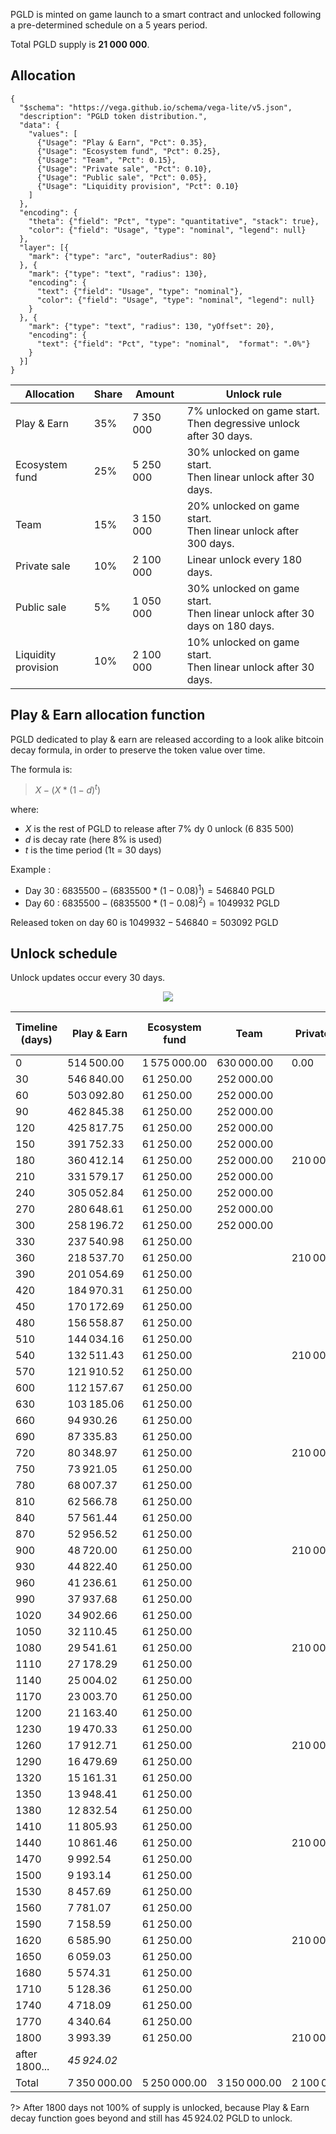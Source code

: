 PGLD is minted on game launch to a smart contract and unlocked following a pre-determined schedule on a 5 years period.

Total PGLD supply is **21 000 000**.

## Allocation

```vegalite
{
  "$schema": "https://vega.github.io/schema/vega-lite/v5.json",
  "description": "PGLD token distribution.",
  "data": {
    "values": [
      {"Usage": "Play & Earn", "Pct": 0.35},
      {"Usage": "Ecosystem fund", "Pct": 0.25},
      {"Usage": "Team", "Pct": 0.15},
      {"Usage": "Private sale", "Pct": 0.10},
      {"Usage": "Public sale", "Pct": 0.05},
      {"Usage": "Liquidity provision", "Pct": 0.10}
    ]
  },
  "encoding": {
    "theta": {"field": "Pct", "type": "quantitative", "stack": true},
    "color": {"field": "Usage", "type": "nominal", "legend": null}
  },
  "layer": [{
    "mark": {"type": "arc", "outerRadius": 80}
  }, {
    "mark": {"type": "text", "radius": 130},
    "encoding": {
      "text": {"field": "Usage", "type": "nominal"},
      "color": {"field": "Usage", "type": "nominal", "legend": null}
    }
  }, {
    "mark": {"type": "text", "radius": 130, "yOffset": 20},
    "encoding": {
      "text": {"field": "Pct", "type": "nominal",  "format": ".0%"}
    }
  }]
}
```

| Allocation          	| Share 	| Amount    	| Unlock rule    	|
|---------------------	|-------	|-----------	|-----	|
| Play & Earn         	| 35%   	| 7 350 000 	| 7% unlocked on game start.<br/>Then degressive unlock after 30 days. 	|
| Ecosystem fund      	| 25%   	| 5 250 000 	| 30% unlocked on game start.<br/>Then linear unlock after 30 days. 	|
| Team                	| 15%   	| 3 150 000 	| 20% unlocked on game start.<br/>Then linear unlock after 300 days. 	|
| Private sale        	| 10%   	| 2 100 000 	| Linear unlock every 180 days. 	|
| Public sale         	| 5%    	| 1 050 000 	| 30% unlocked on game start.<br/>Then linear unlock after 30 days on 180 days. 	|
| Liquidity provision 	| 10%   	| 2 100 000 	| 10% unlocked on game start.<br/>Then linear unlock after 30 days. 	|


## Play & Earn allocation function

PGLD dedicated to play & earn are released according to a look alike bitcoin decay formula, in order to preserve the token value over time.

The formula is:

> $X - (X * (1 - d)^t)$

where:
- $X$ is the rest of PGLD to release after 7% dy 0 unlock (6 835 500)
- $d$ is decay rate (here 8% is used)
- $t$ is the time period (1t = 30 days)

Example :
- Day 30 : $6 835 500 - (6 835 500 * (1 - 0.08)^1) = 546 840$ PGLD
- Day 60 : $6 835 500 - (6 835 500 * (1 - 0.08)^2) = 1 049 932$ PGLD

Released token on day 60 is $1 049 932 - 546 840 = 503 092$ PGLD

## Unlock schedule

Unlock updates occur every 30 days.

<p align="center">
  <img src="./img/tokenomics_schedule_graph.png">
</p>

| Timeline (days) 	| Play & Earn  	| Ecosystem fund 	| Team         	| Private sale 	| Public sale  	| Liquidity provision 	| Total max ciculating supply 	| Max circulating supply % 	|
|-----------------	|--------------	|----------------	|--------------	|--------------	|--------------	|---------------------	|-----------------------------	|--------------------------	|
| 0               	| 514 500.00   	| 1 575 000.00   	| 630 000.00   	| 0.00         	| 315 000.00   	| 210 000.00          	| 3 244 500.00                	| 15.45%                   	|
| 30              	| 546 840.00   	| 61 250.00      	| 252 000.00   	|              	| 122 500.00   	| 31 500.00           	| 4 258 590.00                	| 20.28%                   	|
| 60              	| 503 092.80   	| 61 250.00      	| 252 000.00   	|              	| 122 500.00   	| 31 500.00           	| 5 228 932.80                	| 24.90%                   	|
| 90              	| 462 845.38   	| 61 250.00      	| 252 000.00   	|              	| 122 500.00   	| 31 500.00           	| 6 159 028.18                	| 29.33%                   	|
| 120             	| 425 817.75   	| 61 250.00      	| 252 000.00   	|              	| 122 500.00   	| 31 500.00           	| 7 052 095.92                	| 33.58%                   	|
| 150             	| 391 752.33   	| 61 250.00      	| 252 000.00   	|              	| 122 500.00   	| 31 500.00           	| 7 911 098.25                	| 37.67%                   	|
| 180             	| 360 412.14   	| 61 250.00      	| 252 000.00   	| 210 000.00   	| 122 500.00   	| 31 500.00           	| 8 948 760.39                	| 42.61%                   	|
| 210             	| 331 579.17   	| 61 250.00      	| 252 000.00   	|              	|              	| 31 500.00           	| 9 625 089.56                	| 45.83%                   	|
| 240             	| 305 052.84   	| 61 250.00      	| 252 000.00   	|              	|              	| 31 500.00           	| 10 274 892.39               	| 48.93%                   	|
| 270             	| 280 648.61   	| 61 250.00      	| 252 000.00   	|              	|              	| 31 500.00           	| 10 900 291.00               	| 51.91%                   	|
| 300             	| 258 196.72   	| 61 250.00      	| 252 000.00   	|              	|              	| 31 500.00           	| 11 503 237.72               	| 54.78%                   	|
| 330             	| 237 540.98   	| 61 250.00      	|              	|              	|              	| 31 500.00           	| 11 833 528.70               	| 56.35%                   	|
| 360             	| 218 537.70   	| 61 250.00      	|              	| 210 000.00   	|              	| 31 500.00           	| 12 354 816.41               	| 58.83%                   	|
| 390             	| 201 054.69   	| 61 250.00      	|              	|              	|              	| 31 500.00           	| 12 648 621.09               	| 60.23%                   	|
| 420             	| 184 970.31   	| 61 250.00      	|              	|              	|              	| 31 500.00           	| 12 926 341.41               	| 61.55%                   	|
| 450             	| 170 172.69   	| 61 250.00      	|              	|              	|              	| 31 500.00           	| 13 189 264.09               	| 62.81%                   	|
| 480             	| 156 558.87   	| 61 250.00      	|              	|              	|              	| 31 500.00           	| 13 438 572.97               	| 63.99%                   	|
| 510             	| 144 034.16   	| 61 250.00      	|              	|              	|              	| 31 500.00           	| 13 675 357.13               	| 65.12%                   	|
| 540             	| 132 511.43   	| 61 250.00      	|              	| 210 000.00   	|              	| 31 500.00           	| 14 110 618.56               	| 67.19%                   	|
| 570             	| 121 910.52   	| 61 250.00      	|              	|              	|              	| 31 500.00           	| 14 325 279.07               	| 68.22%                   	|
| 600             	| 112 157.67   	| 61 250.00      	|              	|              	|              	| 31 500.00           	| 14 530 186.75               	| 69.19%                   	|
| 630             	| 103 185.06   	| 61 250.00      	|              	|              	|              	| 31 500.00           	| 14 726 121.81               	| 70.12%                   	|
| 660             	| 94 930.26    	| 61 250.00      	|              	|              	|              	| 31 500.00           	| 14 913 802.06               	| 71.02%                   	|
| 690             	| 87 335.83    	| 61 250.00      	|              	|              	|              	| 31 500.00           	| 15 093 887.90               	| 71.88%                   	|
| 720             	| 80 348.97    	| 61 250.00      	|              	| 210 000.00   	|              	| 31 500.00           	| 15 476 986.87               	| 73.70%                   	|
| 750             	| 73 921.05    	| 61 250.00      	|              	|              	|              	| 31 500.00           	| 15 643 657.92               	| 74.49%                   	|
| 780             	| 68 007.37    	| 61 250.00      	|              	|              	|              	| 31 500.00           	| 15 804 415.28               	| 75.26%                   	|
| 810             	| 62 566.78    	| 61 250.00      	|              	|              	|              	| 31 500.00           	| 15 959 732.06               	| 76.00%                   	|
| 840             	| 57 561.44    	| 61 250.00      	|              	|              	|              	| 31 500.00           	| 16 110 043.50               	| 76.71%                   	|
| 870             	| 52 956.52    	| 61 250.00      	|              	|              	|              	| 31 500.00           	| 16 255 750.02               	| 77.41%                   	|
| 900             	| 48 720.00    	| 61 250.00      	|              	| 210 000.00   	|              	| 31 500.00           	| 16 607 220.02               	| 79.08%                   	|
| 930             	| 44 822.40    	| 61 250.00      	|              	|              	|              	| 31 500.00           	| 16 744 792.41               	| 79.74%                   	|
| 960             	| 41 236.61    	| 61 250.00      	|              	|              	|              	| 31 500.00           	| 16 878 779.02               	| 80.38%                   	|
| 990             	| 37 937.68    	| 61 250.00      	|              	|              	|              	| 31 500.00           	| 17 009 466.70               	| 81.00%                   	|
| 1020            	| 34 902.66    	| 61 250.00      	|              	|              	|              	| 31 500.00           	| 17 137 119.36               	| 81.61%                   	|
| 1050            	| 32 110.45    	| 61 250.00      	|              	|              	|              	| 31 500.00           	| 17 261 979.81               	| 82.20%                   	|
| 1080            	| 29 541.61    	| 61 250.00      	|              	| 210 000.00   	|              	| 31 500.00           	| 17 594 271.43               	| 83.78%                   	|
| 1110            	| 27 178.29    	| 61 250.00      	|              	|              	|              	| 31 500.00           	| 17 714 199.71               	| 84.35%                   	|
| 1140            	| 25 004.02    	| 61 250.00      	|              	|              	|              	| 31 500.00           	| 17 831 953.74               	| 84.91%                   	|
| 1170            	| 23 003.70    	| 61 250.00      	|              	|              	|              	| 31 500.00           	| 17 947 707.44               	| 85.47%                   	|
| 1200            	| 21 163.40    	| 61 250.00      	|              	|              	|              	| 31 500.00           	| 18 061 620.84               	| 86.01%                   	|
| 1230            	| 19 470.33    	| 61 250.00      	|              	|              	|              	| 31 500.00           	| 18 173 841.18               	| 86.54%                   	|
| 1260            	| 17 912.71    	| 61 250.00      	|              	| 210 000.00   	|              	| 31 500.00           	| 18 494 503.88               	| 88.07%                   	|
| 1290            	| 16 479.69    	| 61 250.00      	|              	|              	|              	| 31 500.00           	| 18 603 733.57               	| 88.59%                   	|
| 1320            	| 15 161.31    	| 61 250.00      	|              	|              	|              	| 31 500.00           	| 18 711 644.89               	| 89.10%                   	|
| 1350            	| 13 948.41    	| 61 250.00      	|              	|              	|              	| 31 500.00           	| 18 818 343.29               	| 89.61%                   	|
| 1380            	| 12 832.54    	| 61 250.00      	|              	|              	|              	| 31 500.00           	| 18 923 925.83               	| 90.11%                   	|
| 1410            	| 11 805.93    	| 61 250.00      	|              	|              	|              	| 31 500.00           	| 19 028 481.76               	| 90.61%                   	|
| 1440            	| 10 861.46    	| 61 250.00      	|              	| 210 000.00   	|              	| 31 500.00           	| 19 342 093.22               	| 92.11%                   	|
| 1470            	| 9 992.54     	| 61 250.00      	|              	|              	|              	| 31 500.00           	| 19 444 835.77               	| 92.59%                   	|
| 1500            	| 9 193.14     	| 61 250.00      	|              	|              	|              	| 31 500.00           	| 19 546 778.90               	| 93.08%                   	|
| 1530            	| 8 457.69     	| 61 250.00      	|              	|              	|              	| 31 500.00           	| 19 647 986.59               	| 93.56%                   	|
| 1560            	| 7 781.07     	| 61 250.00      	|              	|              	|              	| 31 500.00           	| 19 748 517.66               	| 94.04%                   	|
| 1590            	| 7 158.59     	| 61 250.00      	|              	|              	|              	| 31 500.00           	| 19 848 426.25               	| 94.52%                   	|
| 1620            	| 6 585.90     	| 61 250.00      	|              	| 210 000.00   	|              	| 31 500.00           	| 20 157 762.15               	| 95.99%                   	|
| 1650            	| 6 059.03     	| 61 250.00      	|              	|              	|              	| 31 500.00           	| 20 256 571.18               	| 96.46%                   	|
| 1680            	| 5 574.31     	| 61 250.00      	|              	|              	|              	| 31 500.00           	| 20 354 895.48               	| 96.93%                   	|
| 1710            	| 5 128.36     	| 61 250.00      	|              	|              	|              	| 31 500.00           	| 20 452 773.85               	| 97.39%                   	|
| 1740            	| 4 718.09     	| 61 250.00      	|              	|              	|              	| 31 500.00           	| 20 550 241.94               	| 97.86%                   	|
| 1770            	| 4 340.64     	| 61 250.00      	|              	|              	|              	| 31 500.00           	| 20 647 332.58               	| 98.32%                   	|
| 1800            	| 3 993.39     	| 61 250.00      	|              	| 210 000.00   	|              	| 31 500.00           	| 20 954 075.98               	| 99.78%                   	|
| after 1800...   	| *45 924.02*    	|                	|              	|              	|              	|                     	| 21 000 000.00               	| 100.00%                  	|
| Total           	| 7 350 000.00 	| 5 250 000.00   	| 3 150 000.00 	| 2 100 000.00 	| 1 050 000.00 	| 2 100 000.00        	|                             	|                          	|

?> After 1800 days not 100% of supply is unlocked, because Play & Earn decay function goes beyond and still has 45 924.02 PGLD to unlock.